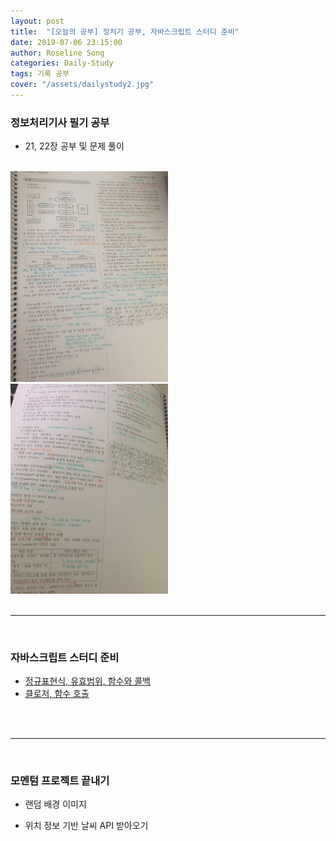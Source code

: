 ```yaml
---
layout: post
title:  "[오늘의 공부] 정처기 공부, 자바스크립트 스터디 준비"
date: 2019-07-06 23:15:00
author: Roseline Song
categories: Daily-Study
tags: 기록 공부
cover: "/assets/dailystudy2.jpg"
---
```


### 정보처리기사 필기 공부

- 21, 22장 공부 및 문제 풀이

<br>

<img style="width:50%; display:inline;" src="/assets/images/exam_prepare/190706_01.jpg">
<img style="width:50%; display:inline;" src="/assets/images/exam_prepare/190706_02.jpg">


<br>
<br>

<hr>

<br>

###  자바스크립트 스터디 준비 

- [정규표현식, 유효범위, 함수와 콜백](https://roseline124.github.io/daily-study/2019/07/06/Study-190706-javascript_study02.html)
- [클로저, 함수 호출 ](https://roseline124.github.io/daily-study/2019/07/06/Study-190706-javascript_study03.html)

<br>
<br>

<hr>

<br>

###  모멘텀 프로젝트 끝내기

- 랜덤 배경 이미지  

- 위치 정보 기반 날씨 API 받아오기

<br>
<br>

